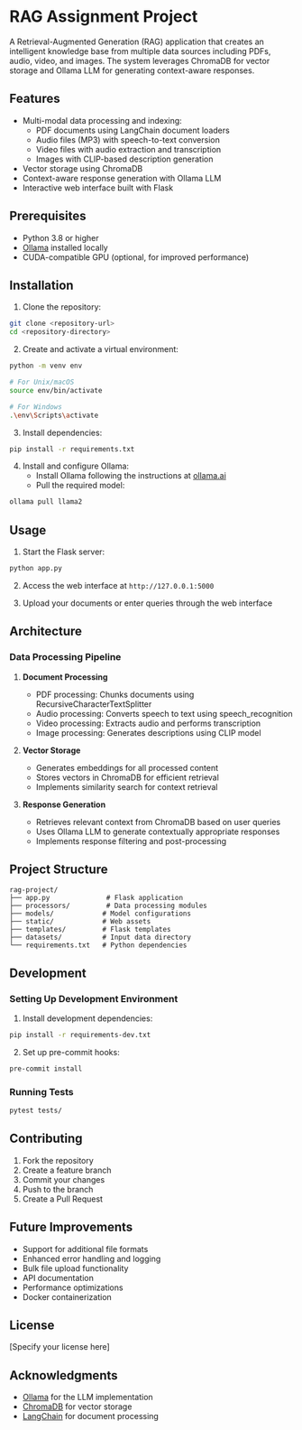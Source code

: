 # RAG Assignment Project

A Retrieval-Augmented Generation (RAG) application that creates an intelligent knowledge base from multiple data sources including PDFs, audio, video, and images. The system leverages ChromaDB for vector storage and Ollama LLM for generating context-aware responses.

## Features

- Multi-modal data processing and indexing:
  - PDF documents using LangChain document loaders
  - Audio files (MP3) with speech-to-text conversion
  - Video files with audio extraction and transcription
  - Images with CLIP-based description generation
- Vector storage using ChromaDB
- Context-aware response generation with Ollama LLM
- Interactive web interface built with Flask

## Prerequisites

- Python 3.8 or higher
- [Ollama](https://ollama.ai/) installed locally
- CUDA-compatible GPU (optional, for improved performance)

## Installation

1. Clone the repository:
```bash
git clone <repository-url>
cd <repository-directory>
```

2. Create and activate a virtual environment:
```bash
python -m venv env

# For Unix/macOS
source env/bin/activate

# For Windows
.\env\Scripts\activate
```

3. Install dependencies:
```bash
pip install -r requirements.txt
```

4. Install and configure Ollama:
   - Install Ollama following the instructions at [ollama.ai](https://ollama.ai)
   - Pull the required model:
```bash
ollama pull llama2
```

## Usage

1. Start the Flask server:
```bash
python app.py
```

2. Access the web interface at `http://127.0.0.1:5000`

3. Upload your documents or enter queries through the web interface

## Architecture

### Data Processing Pipeline

1. **Document Processing**
   - PDF processing: Chunks documents using RecursiveCharacterTextSplitter
   - Audio processing: Converts speech to text using speech_recognition
   - Video processing: Extracts audio and performs transcription
   - Image processing: Generates descriptions using CLIP model

2. **Vector Storage**
   - Generates embeddings for all processed content
   - Stores vectors in ChromaDB for efficient retrieval
   - Implements similarity search for context retrieval

3. **Response Generation**
   - Retrieves relevant context from ChromaDB based on user queries
   - Uses Ollama LLM to generate contextually appropriate responses
   - Implements response filtering and post-processing

## Project Structure

```
rag-project/
├── app.py              # Flask application
├── processors/         # Data processing modules
├── models/            # Model configurations
├── static/            # Web assets
├── templates/         # Flask templates
├── datasets/          # Input data directory
└── requirements.txt   # Python dependencies
```

## Development

### Setting Up Development Environment

1. Install development dependencies:
```bash
pip install -r requirements-dev.txt
```

2. Set up pre-commit hooks:
```bash
pre-commit install
```

### Running Tests

```bash
pytest tests/
```

## Contributing

1. Fork the repository
2. Create a feature branch
3. Commit your changes
4. Push to the branch
5. Create a Pull Request

## Future Improvements

- Support for additional file formats
- Enhanced error handling and logging
- Bulk file upload functionality
- API documentation
- Performance optimizations
- Docker containerization

## License

[Specify your license here]

## Acknowledgments

- [Ollama](https://ollama.ai/) for the LLM implementation
- [ChromaDB](https://www.trychroma.com/) for vector storage
- [LangChain](https://langchain.com/) for document processing
